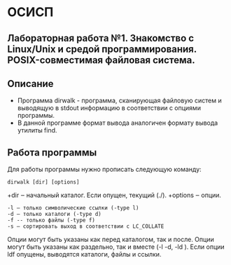 # ОСИСП 

## Лабораторная работа №1. Знакомство с Linux/Unix и средой программирования. POSIX-совместимая файловая система.

## Описание 
+ Программа dirwalk - программа, сканирующая файловую систем и выводящую в stdout информацию в соответствии с опциями программы.
+ В данной программе формат вывода аналогичен формату вывода утилиты find.

## Работа программы
Для работы программы нужно прописать следующую команду: 
```
dirwalk [dir] [options]
```
+dir ‒ начальный каталог. Если опущен, текущий (./).
+options ‒ опции.
```
-l – только символические ссылки (-type l)
-d – только каталоги (-type d)
-f -- только файлы (-type f)
-s — сортировать выход в соответствии с LC_COLLATE

```
Опции могут быть указаны как перед каталогом, так и после.
Опции могут быть указаны как раздельно, так и вместе (-l -d, -ld ).
Если опции ldf опущены, выводятся каталоги, файлы и ссылки.

